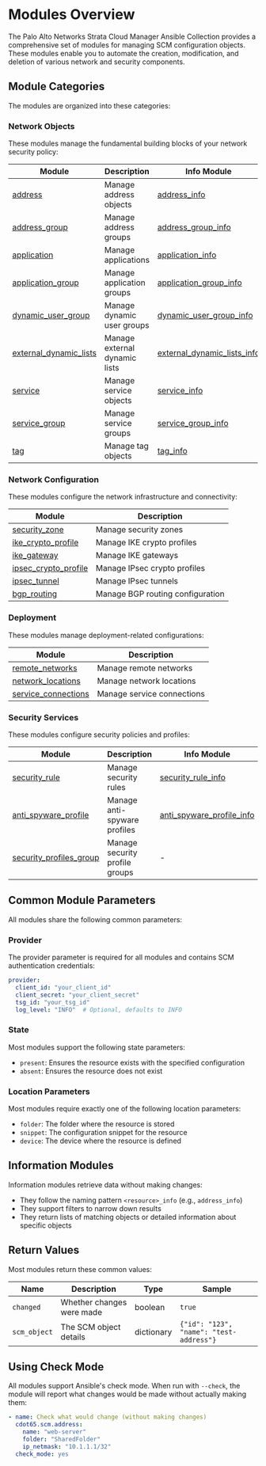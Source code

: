 # Modules Overview

The Palo Alto Networks Strata Cloud Manager Ansible Collection provides a comprehensive set of modules for managing SCM
configuration objects. These modules enable you to automate the creation, modification, and deletion of various network
and security components.

## Module Categories

The modules are organized into these categories:

### Network Objects

These modules manage the fundamental building blocks of your network security policy:

| Module | Description | Info Module |
|--------|-------------|------------|
| [address](address.md) | Manage address objects | [address_info](address_info.md) |
| [address_group](address_group.md) | Manage address groups | [address_group_info](address_group_info.md) |
| [application](application.md) | Manage applications | [application_info](application_info.md) |
| [application_group](application_group.md) | Manage application groups | [application_group_info](application_group_info.md) |
| [dynamic_user_group](dynamic_user_group.md) | Manage dynamic user groups | [dynamic_user_group_info](dynamic_user_group_info.md) |
| [external_dynamic_lists](external_dynamic_lists.md) | Manage external dynamic lists | [external_dynamic_lists_info](external_dynamic_lists_info.md) |
| [service](service.md) | Manage service objects | [service_info](service_info.md) |
| [service_group](service_group.md) | Manage service groups | [service_group_info](service_group_info.md) |
| [tag](tag.md) | Manage tag objects | [tag_info](tag_info.md) |

### Network Configuration

These modules configure the network infrastructure and connectivity:

| Module | Description |
|--------|-------------|
| [security_zone](security_zone.md) | Manage security zones |
| [ike_crypto_profile](ike_crypto_profile.md) | Manage IKE crypto profiles |
| [ike_gateway](ike_gateway.md) | Manage IKE gateways |
| [ipsec_crypto_profile](ipsec_crypto_profile.md) | Manage IPsec crypto profiles |
| [ipsec_tunnel](ipsec_tunnel.md) | Manage IPsec tunnels |
| [bgp_routing](bgp_routing.md) | Manage BGP routing configuration |

### Deployment

These modules manage deployment-related configurations:

| Module | Description |
|--------|-------------|
| [remote_networks](remote_networks.md) | Manage remote networks |
| [network_locations](network_locations.md) | Manage network locations |
| [service_connections](service_connections.md) | Manage service connections |

### Security Services

These modules configure security policies and profiles:

| Module | Description | Info Module |
|--------|-------------|------------|
| [security_rule](security_rule.md) | Manage security rules | [security_rule_info](security_rule_info.md) |
| [anti_spyware_profile](anti_spyware_profile.md) | Manage anti-spyware profiles | [anti_spyware_profile_info](anti_spyware_profile_info.md) |
| [security_profiles_group](security_profiles_group.md) | Manage security profile groups | - |

## Common Module Parameters

All modules share the following common parameters:

### Provider

The provider parameter is required for all modules and contains SCM authentication credentials:

```yaml
provider:
  client_id: "your_client_id"
  client_secret: "your_client_secret"
  tsg_id: "your_tsg_id"
  log_level: "INFO"  # Optional, defaults to INFO
```

### State

Most modules support the following state parameters:

- `present`: Ensures the resource exists with the specified configuration
- `absent`: Ensures the resource does not exist

### Location Parameters

Most modules require exactly one of the following location parameters:

- `folder`: The folder where the resource is stored
- `snippet`: The configuration snippet for the resource
- `device`: The device where the resource is defined

## Information Modules

Information modules retrieve data without making changes:

- They follow the naming pattern `<resource>_info` (e.g., `address_info`)
- They support filters to narrow down results
- They return lists of matching objects or detailed information about specific objects

## Return Values

Most modules return these common values:

| Name         | Description               | Type       | Sample                                  |
|--------------|---------------------------|------------|-----------------------------------------|
| `changed`    | Whether changes were made | boolean    | `true`                                  |
| `scm_object` | The SCM object details    | dictionary | `{"id": "123", "name": "test-address"}` |

## Using Check Mode

All modules support Ansible's check mode. When run with `--check`, the module will report what changes would be made
without actually making them:

```yaml
- name: Check what would change (without making changes)
  cdot65.scm.address:
    name: "web-server"
    folder: "SharedFolder"
    ip_netmask: "10.1.1.1/32"
  check_mode: yes
```